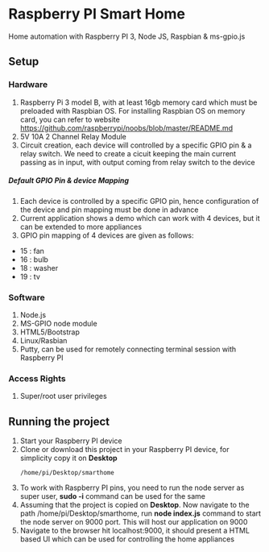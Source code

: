 Raspberry PI Smart Home
==========
Home automation with Raspberry PI 3, Node JS, Raspbian & ms-gpio.js

## Setup

### Hardware
1. Raspberry Pi 3 model B, with at least 16gb memory card which must be preloaded with Raspbian OS. For installing Raspbian OS on memory card, you can refer to website https://github.com/raspberrypi/noobs/blob/master/README.md
2. 5V 10A 2 Channel Relay Module
3. Circuit creation, each device will controlled by a specific GPIO pin & a relay switch. We need to create a cicuit keeping the main current passing as in input, with output coming from relay switch to the device

##### Default GPIO Pin & device Mapping
1. Each device is controlled by a specific GPIO pin, hence configuration of the device and pin mapping must be done in advance
2. Current application shows a demo which can work with 4 devices, but it can be extended to more appliances
3. GPIO pin mapping of 4 devices are given as follows:
 * 15 : fan
 * 16 : bulb
 * 18 : washer
 * 19 : tv

### Software
1. Node.js 
2. MS-GPIO node module
3. HTML5/Bootstrap
4. Linux/Rasbian
5. Putty, can be used for remotely connecting terminal session with Raspberry PI
 
### Access Rights
1. Super/root user privileges

## Running the project
1. Start your Raspberry PI device
2. Clone or download this project in your Raspberry PI device, for simplicity copy it on **Desktop**
   ```
   /home/pi/Desktop/smarthome
   ```
3. To work with Raspberry PI pins, you need to run the node server as super user, **sudo -i** command can be used for the same
4. Assuming that the project is copied on **Desktop**. Now navigate to the path /home/pi/Desktop/smarthome, run **node index.js** command to start the node server on 9000 port. This will host our application on 9000
5. Navigate to the browser hit localhost:9000, it should present a HTML based UI which can be used for controlling the home appliances 
